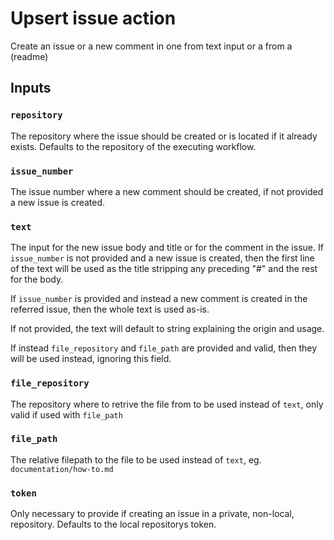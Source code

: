 # Upsert issue action

Create an issue or a new comment in one from text input or a from a (readme)

## Inputs

### `repository`

The repository where the issue should be created or is located if it already
exists. Defaults to the repository of the executing workflow.

### `issue_number`

The issue number where a new comment should be created, if not provided a new issue is created.

### `text`

The input for the new issue body and title or for the comment in the issue. If
`issue_number` is not provided and a new issue is created, then the first line
of the text will be used as the title stripping any preceding "#" and the rest
for the body.

If `issue_number` is provided and instead a new comment is created in the
referred issue, then the whole text is used as-is.

If not provided, the text will default to string explaining the origin and usage.

If instead `file_repository` and `file_path` are provided and valid, then they
will be used instead, ignoring this field.

### `file_repository`

The repository where to retrive the file from to be used instead of `text`,
only valid if used with `file_path`

### `file_path`

The relative filepath to the file to be used instead of `text`, eg.
`documentation/how-to.md`

### `token`

Only necessary to provide if creating an issue in a private, non-local,
repository. Defaults to the local repositorys token.
